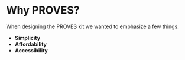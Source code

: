 # Why PROVES? 
When designing the PROVES kit we wanted to emphasize a few things: 
- **Simplicity**
- **Affordability**
- **Accessibility**

